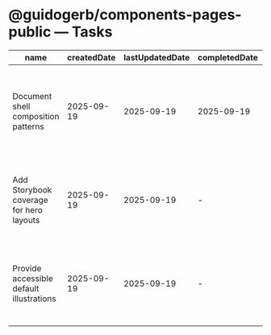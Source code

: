 # @guidogerb/components-pages-public — Tasks

| name | createdDate | lastUpdatedDate | completedDate | status | description |
| --- | --- | --- | --- | --- | --- |
| Document shell composition patterns | 2025-09-19 | 2025-09-19 | 2025-09-19 | complete | Verified the README explains how to wire headers, footers, and marketing heroes together. |
| Add Storybook coverage for hero layouts | 2025-09-19 | 2025-09-19 | - | in progress | Build stories that exercise CTA variations, media slots, and long-form copy combinations. |
| Provide accessible default illustrations | 2025-09-19 | 2025-09-19 | - | todo | Bundle royalty-free imagery and alt text guidance to keep quick-start sites on brand. |
